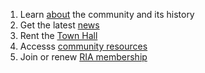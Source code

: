 1. Learn [about](/about) the community and its history
2. Get the latest [news](/news)
3. Rent the [Town Hall](/hall)
4. Accesss [community resources](/resources)
5. Join or renew [RIA membership](/ria)
